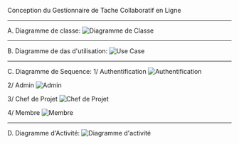 Conception du Gestionnaire de Tache Collaboratif en Ligne

***********************
A. Diagramme de classe:
![Diagramme de Classe](https://github.com/RachidSabir/GTCL/assets/120407369/c06c385e-0452-4e5b-8e9e-ec35d66f145d)


**********************************
B. Diagramme de das d'utilisation:
![Use Case](https://github.com/RachidSabir/GTCL/assets/120407369/aea7042f-9de0-4756-847a-11087313aa00)



*************************
C. Diagramme de Sequence: 
1/ Authentification
![Authentification](https://github.com/RachidSabir/GTCL/assets/120407369/b17a64b8-6be0-4d84-8fed-0c3a935fbea9)


2/ Admin
![Admin](https://github.com/RachidSabir/GTCL/assets/120407369/ab92a504-880b-4563-87d8-d932dfad9bd5)


3/ Chef de Projet
![Chef de Projet](https://github.com/RachidSabir/GTCL/assets/120407369/32021303-42eb-41d5-ae4a-de21f1b2c5e6)


4/ Membre
![Membre](https://github.com/RachidSabir/GTCL/assets/120407369/c4c192ff-c53f-467b-8450-24a68c4f611e)


************************
D. Diagramme d'Activité:
![Diagramme d'activité](https://github.com/RachidSabir/GTCL/assets/120407369/b4c8a3b8-3c62-4d68-9de4-0ec34b917fbc)



